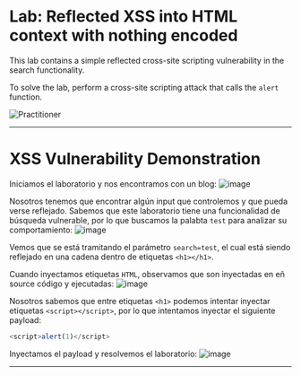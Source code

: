 # Lab: Reflected XSS into HTML context with nothing encoded

This lab contains a simple reflected cross-site scripting vulnerability in the search functionality.

To solve the lab, perform a cross-site scripting attack that calls the `alert` function. 

![Practitioner](https://img.shields.io/badge/level-Apprentice-green) 

---

# XSS Vulnerability Demonstration



Iniciamos el laboratorio y nos encontramos con un blog:
![image](https://github.com/user-attachments/assets/97ebaf7e-2e01-4df1-b0c4-e039cae7ff5a)

Nosotros tenemos que encontrar algún input que controlemos y que pueda verse reflejado. Sabemos que este laboratorio tiene una funcionalidad de búsqueda vulnerable, por lo que buscamos la palabta `test` para analizar su comportamiento:
![image](https://github.com/user-attachments/assets/61a21000-a4f5-4084-ac8f-d3432188ae7c)

Vemos que se está tramitando el parámetro `search=test`, el cual está siendo reflejado en una cadena dentro de etiquetas `<h1></h1>`.

Cuando inyectamos etiquetas `HTML`, observamos que son inyectadas en eñ source código y ejecutadas: 
![image](https://github.com/user-attachments/assets/a058951c-6850-420f-9963-08afaac768bd)

Nosotros sabemos que entre etiquetas `<h1>` podemos intentar inyectar etiquetas `<script></script>`, por lo que intentamos inyectar el siguiente payload:
```javascript
<script>alert(1)</script>
```
Inyectamos el payload y resolvemos el laboratorio:
![image](https://github.com/user-attachments/assets/91fcbce6-a29f-41e3-8fee-f3ec6212b020)

---




